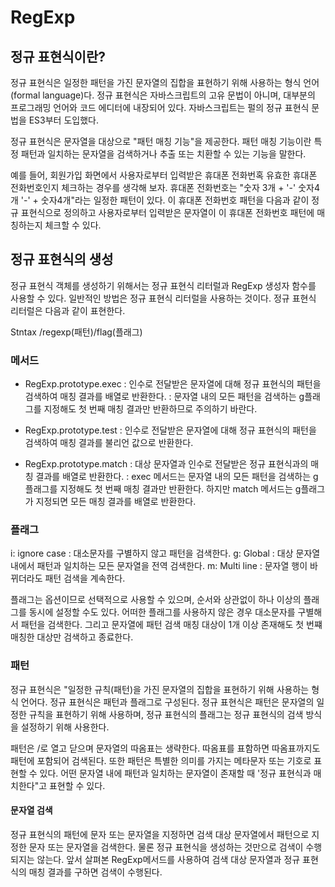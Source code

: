 # RegExp

## 정규 표현식이란?

정규 표현식은 일정한 패턴을 가진 문자열의 집합을 표현하기 위해 사용하는 형식 언어(formal language)다. 정규 표현식은 자바스크립트의 고유 문법이 아니며, 대부분의 프로그래밍 언어와 코드 에디터에 내장되어 있다. 자바스크립트는 펄의 정규 표현식 문법을 ES3부터 도입했다.

정규 표현식은 문자열을 대상으로 "패턴 매칭 기능"을 제공한다. 패턴 매칭 기능이란 특정 패턴과 일치하는 문자열을 검색하거나 추출 또는 치환할 수 있는 기능을 말한다.

예를 들어, 회원가입 화면에서 사용자로부터 입력받은 휴대폰 전화번혹 유효한 휴대폰 전화번호인지 체크하는 경우를 생각해 보자. 휴대폰 전화번호는 "숫자 3개 + '-' 숫자4개 '-' + 숫자4개"라는 일정한 패턴이 있다. 이 휴대폰 전화번호 패턴을 다음과 같이 정규 표현식으로 정의하고 사용자로부터 입력받은 문자열이 이 휴대폰 전화번호 패턴에 매칭하는지 체크할 수 있다.

## 정규 표현식의 생성

정규 표현식 객체를 생성하기 위해서는 정규 표현식 리터럴과 RegExp 생성자 함수를 사용할 수 있다. 일반적인 방법은 정규 표현식 리터럴을 사용하는 것이다. 정규 표현식 리터럴은 다음과 같이 표현한다.

Stntax
/regexp(패턴)/flag(플래그)

### 메서드

-   RegExp.prototype.exec
    : 인수로 전달받은 문자열에 대해 정규 표현식의 패턴을 검색하여 매칭 결과를 배열로 반환한다.
    : 문자열 내의 모든 패턴을 검색하는 g플래그를 지정해도 첫 번째 매칭 결과만 반환하므로 주의하기 바란다.

-   RegExp.prototype.test
    : 인수로 전달받은 문자열에 대해 정규 표현식의 패턴을 검색하여 매칭 결과를 불리언 값으로 반환한다.

-   RegExp.prototype.match
    : 대상 문자열과 인수로 전달받은 정규 표현식과의 매칭 결과를 배열로 반환한다.
    : exec 메서드는 문자열 내의 모든 패턴을 검색하는 g 플래그를 지정해도 첫 번째 매칭 결과만 반환한다. 하지만 match 메서드는 g플래그가 지정되면 모든 매칭 결과를 배열로 반환한다.

### 플래그

i: ignore case : 대소문자를 구별하지 않고 패턴을 검색한다.
g: Global : 대상 문자열 내에서 패턴과 일치하는 모든 문자열을 전역 검색한다.
m: Multi line : 문자열 행이 바뀌더라도 패턴 검색을 계속한다.

플래그는 옵션이므로 선택적으로 사용할 수 있으며, 순서와 상관없이 하나 이상의 플래그를 동시에 설정할 수도 있다. 어떠한 플래그를 사용하지 않은 경우 대소문자를 구별해서 패턴을 검색한다. 그리고 문자열에 패턴 검색 매칭 대상이 1개 이상 존재해도 첫 번쨰 매칭한 대상만 검색하고 종료한다.

### 패턴

정규 표현식은 "일정한 규칙(패턴)을 가진 문자열의 집합을 표현하기 위해 사용하는 형식 언어다. 정규 표현식은 패턴과 플래그로 구성된다. 정규 표현식은 패턴은 문자열의 일정한 규칙을 표현하기 위해 사용하며, 정규 표현식의 플래그는 정규 표현식의 검색 방식을 설정하기 위해 사용한다.

패턴은 /로 열고 닫으며 문자열의 따옴표는 생략한다. 따옴표를 표함하면 따옴표까지도 패턴에 포함되어 검색된다. 또한 패턴은 특별한 의미를 가지는 메타문자 또는 기호로 표현할 수 있다. 어떤 문자열 내에 패턴과 일치하는 문자열이 존재할 때 '정규 표현식과 매치한다"고 표현할 수 있다.

#### 문자열 검색

정규 표현식의 패턴에 문자 또는 문자열을 지정하면 검색 대상 문자열에서 패턴으로 지정한 문자 또는 문자열을 검색한다. 물론 정규 표현식을 생성하는 것만으로 검색이 수행되지는 않는다. 앞서 살펴본 RegExp메서드를 사용하여 검색 대상 문자열과 정규 표현식의 매칭 결과를 구하면 검색이 수행된다.
